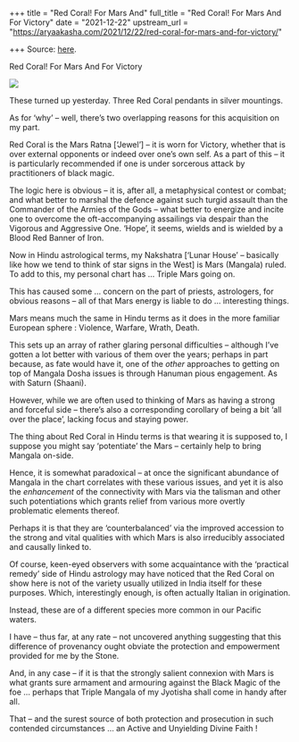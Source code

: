 +++
title = "Red Coral! For Mars And"
full_title = "Red Coral! For Mars And For Victory"
date = "2021-12-22"
upstream_url = "https://aryaakasha.com/2021/12/22/red-coral-for-mars-and-for-victory/"

+++
Source: [here](https://aryaakasha.com/2021/12/22/red-coral-for-mars-and-for-victory/).

Red Coral! For Mars And For Victory

![](https://aryaakasha.files.wordpress.com/2021/12/269768320_10165870571195574_3395674331240942886_n.jpg?w=1024)

  

These turned up yesterday. Three Red Coral pendants in silver mountings.

As for ‘why’ – well, there’s two overlapping reasons for this
acquisition on my part.

Red Coral is the Mars Ratna \[‘Jewel’\] – it is worn for Victory,
whether that is over external opponents or indeed over one’s own self.
As a part of this – it is particularly recommended if one is under
sorcerous attack by practitioners of black magic.

The logic here is obvious – it is, after all, a metaphysical contest or
combat; and what better to marshal the defence against such turgid
assault than the Commander of the Armies of the Gods – what better to
energize and incite one to overcome the oft-accompanying assailings via
despair than the Vigorous and Aggressive One. ‘Hope’, it seems, wields
and is wielded by a Blood Red Banner of Iron.

Now in Hindu astrological terms, my Nakshatra \[‘Lunar House’ –
basically like how we tend to think of star signs in the West\] is Mars
(Mangala) ruled. To add to this, my personal chart has … Triple Mars
going on.

This has caused some … concern on the part of priests, astrologers, for
obvious reasons – all of that Mars energy is liable to do … interesting
things.

Mars means much the same in Hindu terms as it does in the more familiar
European sphere : Violence, Warfare, Wrath, Death.

This sets up an array of rather glaring personal difficulties – although
I’ve gotten a lot better with various of them over the years; perhaps in
part because, as fate would have it, one of the *other* approaches to
getting on top of Mangala Dosha issues is through Hanuman pious
engagement. As with Saturn (Shaani).

However, while we are often used to thinking of Mars as having a strong
and forceful side – there’s also a corresponding corollary of being a
bit ‘all over the place’, lacking focus and staying power.

The thing about Red Coral in Hindu terms is that wearing it is supposed
to, I suppose you might say ‘potentiate’ the Mars – certainly help to
bring Mangala on-side.

Hence, it is somewhat paradoxical – at once the significant abundance of
Mangala in the chart correlates with these various issues, and yet it is
also the *enhancement* of the connectivity with Mars via the talisman
and other such potentiations which grants relief from various more
overtly problematic elements thereof.

Perhaps it is that they are ‘counterbalanced’ via the improved accession
to the strong and vital qualities with which Mars is also irreducibly
associated and causally linked to.

Of course, keen-eyed observers with some acquaintance with the
‘practical remedy’ side of Hindu astrology may have noticed that the Red
Coral on show here is not of the variety usually utilized in India
itself for these purposes. Which, interestingly enough, is often
actually Italian in origination.

Instead, these are of a different species more common in our Pacific
waters.

I have – thus far, at any rate – not uncovered anything suggesting that
this difference of provenancy ought obviate the protection and
empowerment provided for me by the Stone.

And, in any case – if it is that the strongly salient connexion with
Mars is what grants sure armament and armouring against the Black Magic
of the foe … perhaps that Triple Mangala of my Jyotisha shall come in
handy after all.

That – and the surest source of both protection and prosecution in such
contended circumstances … an Active and Unyielding Divine Faith !

